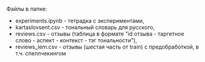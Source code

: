 Файлы в папке:

- experiments.ipynb - тетрадка с экспериментами,
- kartaslovsent.csv - тональный словарь для русского,
- reviews.csv - отзывы (таблица в формате "id отзыва - таргетное слово - аспект - контекст - тэг тональности"),
- reviews_lem.csv - отзывы (шестая часть от train) с предобработкой, в т.ч. спеллчекингом 
